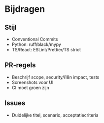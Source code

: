 # Bijdragen

## Stijl
- Conventional Commits
- Python: ruff/black/mypy
- TS/React: ESLint/Prettier/TS strict

## PR‑regels
- Beschrijf scope, security/i18n impact, tests
- Screenshots voor UI
- CI moet groen zijn

## Issues
- Duidelijke titel, scenario, acceptatiecriteria
